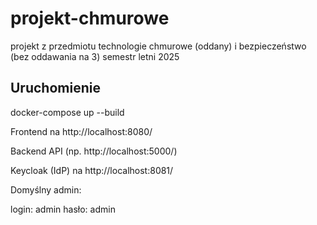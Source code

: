 # projekt-chmurowe
projekt z przedmiotu technologie chmurowe (oddany) i bezpieczeństwo (bez oddawania na 3) semestr letni 2025

## Uruchomienie

docker-compose up --build

Frontend na http://localhost:8080/

Backend API (np. http://localhost:5000/)

Keycloak (IdP) na http://localhost:8081/

Domyślny admin:

login: admin
hasło: admin